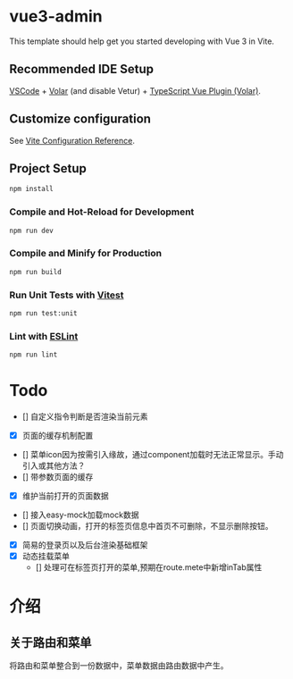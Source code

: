 # vue3-admin

This template should help get you started developing with Vue 3 in Vite.

## Recommended IDE Setup

[VSCode](https://code.visualstudio.com/) + [Volar](https://marketplace.visualstudio.com/items?itemName=Vue.volar) (and disable Vetur) + [TypeScript Vue Plugin (Volar)](https://marketplace.visualstudio.com/items?itemName=Vue.vscode-typescript-vue-plugin).

## Customize configuration

See [Vite Configuration Reference](https://vitejs.dev/config/).

## Project Setup

```sh
npm install
```

### Compile and Hot-Reload for Development

```sh
npm run dev
```

### Compile and Minify for Production

```sh
npm run build
```

### Run Unit Tests with [Vitest](https://vitest.dev/)

```sh
npm run test:unit
```

### Lint with [ESLint](https://eslint.org/)

```sh
npm run lint
```


# Todo
- [] 自定义指令判断是否渲染当前元素
- [x] 页面的缓存机制配置
- [] 菜单icon因为按需引入缘故，通过component加载时无法正常显示。手动引入或其他方法？
- [] 带参数页面的缓存
- [x] 维护当前打开的页面数据
- [] 接入easy-mock加载mock数据
- [] 页面切换动画，打开的标签页信息中首页不可删除，不显示删除按钮。
- [X] 简易的登录页以及后台渲染基础框架
- [X] 动态挂载菜单
  - [] 处理可在标签页打开的菜单,预期在route.mete中新增inTab属性



# 介绍

## 关于路由和菜单

将路由和菜单整合到一份数据中，菜单数据由路由数据中产生。